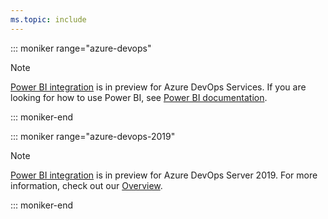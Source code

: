 ```yaml
---
ms.topic: include
---
```

 

::: moniker range="azure-devops"

> [!NOTE]  
> [Power BI integration](/azure/devops/report/powerbi/) is in preview for Azure DevOps Services. If you are looking for how to use Power BI, see [Power BI documentation](/power-bi/). 

 
::: moniker-end

::: moniker range="azure-devops-2019"

> [!NOTE]  
> [Power BI integration](/azure/devops/report/powerbi/)  is in preview for Azure DevOps Server 2019. For more information, check out our [Overview](/azure/devops/report/powerbi/overview.md).

::: moniker-end
